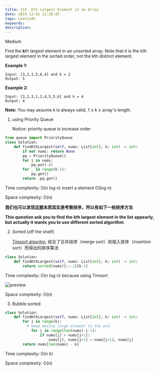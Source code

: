 ```yaml
---
title: 215. Kth Largest Element in an Array
date: 2019-12-01 12:28:05
tags: LeetCode
keywords:
description:
---
```




Medium

Find the **k**th largest element in an unsorted array. Note that it is the kth largest element in the sorted order, not the kth distinct element.

**Example 1:**

```
Input: [3,2,1,5,6,4] and k = 2
Output: 5
```

**Example 2:**

```
Input: [3,2,3,1,2,4,5,5,6] and k = 4
Output: 4
```

**Note:**
You may assume k is always valid, 1 ≤ k ≤ array's length.

<!--more-->

1. using Priority Queue

   Notice: priority queue is increase order

```python
from queue import PriorityQueue
class Solution:
    def findKthLargest(self, nums: List[int], k: int) -> int:
        if not nums: return None
        pq = PriorityQueue()
        for i in nums:
            pq.put(-i)
        for _ in range(k-1):
            pq.get()
        return -pq.get()
```

Time complexity: O(n log n) insert a element O(log n)

Space complexity: O(n)



**我们也可以发现这题本质其实是考察排序，所以有如下一些排序方法**

**This question ask you to find the kth largest element in the list appearly, but actually it wants you to use different sorted algorithm**

2. Sorted (off the shelf)

   [Timsort algoritm](https://blog.csdn.net/yangzhongblog/article/details/8184707), 结合了合并排序（merge sort）和插入排序（insertion sort）而得出的排序算法

```python
class Solution:
    def findKthLargest(self, nums: List[int], k: int) -> int:
        return sorted(nums)[::-1][k-1]
```

Time complexity: O(n log n) because using Timsort

![preview](https://pic1.zhimg.com/v2-497ffb4a451d35d331c65036686b8809_r.jpg)

Space complexity: O(n)



3. Bubble sorted

```python
class Solution:
    def findKthLargest(self, nums: List[int], k: int) -> int:
        for i in range(k):
          # keep moving large element to the end
            for j in range(len(nums)-i-1):
                if nums[j] > nums[j+1]:
                    nums[j], nums[j+1] = nums[j+1], nums[j]
        return nums[len(nums) - k]
```

Time complexity: O(n k) 

Space complexity: O(n)